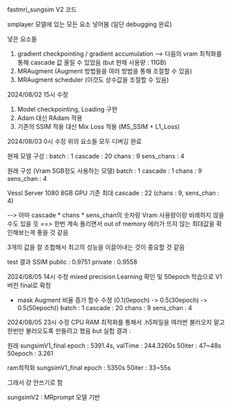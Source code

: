 fastmri_sungsim V2 코드

smplayer 모델에 있는 모든 요소 넣어봄 (일단 debugging 완료)

넣은 요소들
1. gradient checkpointing / gradient accumulation
--> 다음의 vram 최적화를 통해 cascade 값 올릴 수 있었음 (but 현재 사용량 : 11GB)
2. MRAugment (Augment 방법들을 여러 방법을 통해 조절할 수 있음)
3. MRAugment scheduler (이것도 상수값을 조절할 수 있음)

2024/08/02 15시 수정
1. Model checkpointing, Loading 구현
2. Adam 대신 RAdam 적용
3. 기존의 SSIM 적용 대신 Mix Loss 적용 (MS_SSIM + L1_Loss)

2024/08/03 0시 수정
위의 요소들 모두 디버깅 완료

현재 모델 구성 : 
batch : 1
cascade : 20
chans : 9
sens_chans : 4

원래 구성 (Vram 5GB정도 사용하는 모델)
batch : 1
cascade : 1
chans : 9
sens_chan : 4

Vessl Server 1080 8GB GPU 기준 최대 cascade : 22 (chans : 9, sens_chan : 4)

--> 아마 cascade * chans * sens_chan의 숫자랑 Vram 사용량이랑 비례하지 않을 수도 있을 듯
==> 한번 계속 돌리면서 out of memory 에러가 뜨지 않는 최대값을 확인해보는게 좋을 것 같음

3개의 값을 잘 조합해서 최고의 성능을 이끌어내는 것이 중요할 것 같음

test 결과
SSIM
public : 0.9751
private : 0.9558

2024/08/05 14시 수정
mixed precision Learning 확인 및 50epoch 학습으로 V1 버전 final로 확정
+ mask Augment 비율 증가 함수 수정 (0.1(0epoch) -> 0.5(30epoch) -> 0.5(50epoch))
batch : 1
cascade : 20
chans : 9
sens_chan : 4

2024/08/05 23시 수정
CPU RAM 최적화를 통해서 .h5파일을 여러번 불러오지 말고 한번만 불러오도록 만들려고 했음
but 실험 결과 : 

원래 sungsimV1_final 
epoch : 5391.4s, valTime : 244.3260s
50iter : 47~48s
50epoch : 3.261

ram최적화 sungsimV1_final
epoch : 5350s
50iter : 33~55s

그래서 걍 안쓰기로 함

sungsimV2 : MRprompt 모델 기반